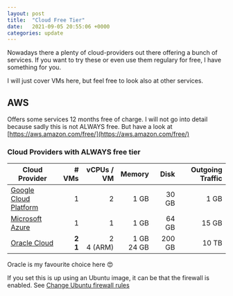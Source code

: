 ```yaml
---
layout: post
title:  "Cloud Free Tier"
date:   2021-09-05 20:55:06 +0000
categories: update
---
```


Nowadays there a plenty of cloud-providers out there offering a bunch of services.
If you want to try these or even use them regulary for free, I have something for you.

I will just cover VMs here, but feel free to look also at other services.

## AWS
Offers some services 12 months free of charge.
I will not go into detail because sadly this is not ALWAYS free. But have a look at [https://aws.amazon.com/free/](https://aws.amazon.com/free/)

### Cloud Providers with ALWAYS free tier
Cloud Provider | # VMs | vCPUs / VM | Memory | Disk | Outgoing Traffic
--- | ---: | ---: | ---: | ---: | ---: 
[Google Cloud Platform](https://cloud.google.com/free/) | 1 | 2 | 1 GB | 30 GB | 1 GB
[Microsoft Azure](https://azure.microsoft.com/en-us/free/) | 1 | 1 | 1 GB | 64 GB | 15 GB
[Oracle Cloud](https://www.oracle.com/cloud/free/) | **2**<br />**1** | 2<br />4 (ARM) | 1 GB<br />24 GB | 200 GB<br /> | 10 TB

Oracle is my favourite choice here  😍 

If you set this is up using an Ubuntu image, it can be that the firewall is enabled.
See [Change Ubuntu firewall rules](/update/2021/09/05/Change-Ubuntu-firewall-rules.html)
